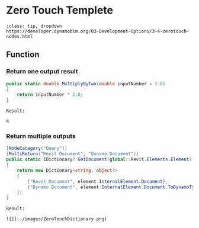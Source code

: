 # Zero Touch Templete

```{admonition} Zero Touch Document
:class: tip, dropdown
https://developer.dynamobim.org/03-Development-Options/3-4-zerotouch-nodes.html
```
## Function

### Return one output result
``` cs
public static double MultiplyByTwo(double inputNumber = 2.0) 
{
    return inputNumber * 2.0;
}
```
`Result:`
```{toggle}
4
```

### Return multiple outputs
``` cs
[NodeCategory("Query")]
[MultiReturn("Revit Document", "Dynamo Document")]
public static IDictionary? GetDocument(global::Revit.Elements.Element? element)
{
    return new Dictionary<string, object?>
    {
        {"Revit Document", element.InternalElement.Document},
        {"Dynamo Document", element.InternalElement.Document.ToDynamoType()}
    };
}

```
`Result:`
```{toggle}
![](../images/ZeroTouchDictionary.png)
```




